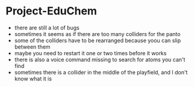 # Project-EduChem

 * there are still a lot of bugs
 * sometimes it seems as if there are too many colliders for the panto
 * some of the colliders have to be rearranged because yoou can slip between them
 * maybe you need to restart it one or two times before it works
 * there is also a voice command missing to search for atoms you can't find
 * sometimes there is a collider in the middle of the playfield, and I don't know what it is
 
 
